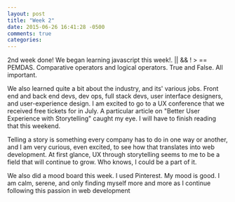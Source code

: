 ```yaml
---
layout: post
title: "Week 2"
date: 2015-06-26 16:41:28 -0500
comments: true
categories: 
---
```

2nd week done! We began learning javascript this week!. || && ! > == PEMDAS. Comparative operators and logical operators. True and False. All important. 

We also learned quite a bit about the industry, and its' various jobs. Front end and back end devs, dev ops, full stack devs, user interface designers, and user-experience design. I am excited to go to a UX conference that we received free tickets for in July. A particular article on "Better User Experience with Storytelling" caught my eye. I will have to finish reading that this weekend. 

Telling a story is something every company has to do in one way or another, and I am very curious, even excited, to see how that translates into web development. At first glance, UX through storytelling seems to me to be a field that will continue to grow. Who knows, I could be a part of it.

We also did a mood board this week. I used Pinterest. My mood is good. I am calm, serene, and only finding myself more and more as I continue following this passion in web development